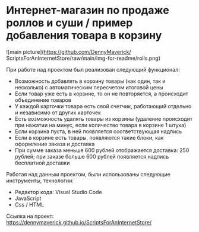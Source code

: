 # Интернет-магазин по продаже роллов и суши / пример добавления товара в корзину

![main picture](https://github.com/DennyMaverick/
ScriptsForAnInternetStore/raw/main/img-for-readme/rolls.png)

<p class="modal-work__description">При работе над проектом был реализован следующий функционал:</p>

<ul class="modal-work__list modal-list">
   <li class="modal-list__item">Возможность добавлять в корзину товары (как один, так и несколько) с автоматическим пересчетом итоговой цены</li>
   <li class="modal-list__item">Если товар уже есть в корзине, то он не повторяется, а происходит объединение товаров</li>
   <li class="modal-list__item">У каждой карточки товара есть свой счетчик, работающий отдельно и независимо от других карточек</li>
   <li class="modal-list__item">Есть возможность удалять товары из корзины (удаление происходит при нажатии на минус, если количество товара в корзине 1 штука)</li>
   <li class="modal-list__item">Если корзина пуста, в ней появляется соответствующая надпись</li>
   <li class="modal-list__item">Если в корзине есть товары, появляются такие блоки, как оформление заказа и доставка</li>
   <li class="modal-list__item">При сумме заказа меньше 600 рублей отображается доставка: 250 рублей; при заказе больше 600 рублей появляется надпись бесплатной доставки</li>
</ul>
<p class="modal-work__description">Работая над данным проектом, были использованы следующие инструменты, технологии:</p>
<ul class="modal-work__list modal-list">
   <li class="modal-list__item">Редактор кода: Visual Studio Code</li>
   <li class="modal-list__item">JavaScript</li>
   <li class="modal-list__item">Css / HTML</li>
</ul>

Cсылка на проект: https://dennymaverick.github.io/ScriptsForAnInternetStore/
